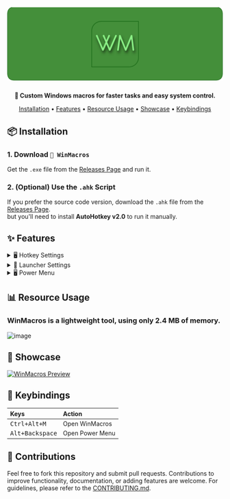 <h1 align="center">
  <a href="http://winmacros.netlify.app" target="_blank"><img src="https://github.com/fr0st-iwnl/assets/blob/main/thumbnails/WMBanner.png" alt="WinMacros" width="900"></a>
</h1>
<p align="center"><strong>🧩 Custom Windows macros for faster tasks and easy system control.</strong></p>


<p align="center">
<a href="#-installation">Installation</a> •
<a href="#-features">Features</a> •
  <a href="#-resource-usage">Resource Usage</a> •
<a href="#-showcase">Showcase</a> •
<a href="#-keybindings">Keybindings</a>
</p>

## 📦 Installation 

### 1. Download `🧩 WinMacros`
Get the `.exe` file from the [Releases Page](https://github.com/fr0st-iwnl/WinMacros/releases) and run it.

### 2. (Optional) Use the `.ahk` Script
If you prefer the source code version, download the `.ahk` file from the [Releases Page](https://github.com/fr0st-iwnl/WinMacros/releases).
<br>
but you'll need to install **AutoHotkey v2.0** to run it manually.




## ✨ Features

<details>
<summary>🖥️ Hotkey Settings</summary>

### 🧰 Applications
- 📁 **File Explorer**: Open `File Explorer` with a hotkey.
- 💻 **PowerShell**: Open `PowerShell` with a hotkey.
- 🌐 **Default Browser**: Open your default `web browser` with a hotkey.
- 🧑‍💻 **Code Editor**: Open your `code editor` **(VSCode or VSCodium)** with a hotkey.
- 🧮 **Calculator**: Open the built-in `calculator` with a hotkey.
- 🎵 **Spotify**: Open `Spotify` with a hotkey.

### 🛠️ System Tools
- 📉 **Toggle Taskbar**: Toggle the visibility of the `taskbar` with a hotkey.
- 🖼️ **Toggle Desktop Icons**: Toggle the visibility of `desktop icons` with a hotkey.

### 🔊 Sound Controls
- 🔼 **Volume Up**: Increase `system volume` with a hotkey.
- 🔽 **Volume Down**: Decrease `system volume` with a hotkey.
- 🔇 **Toggle Volume Mute**: Mute or unmute the `system volume` with a hotkey.
- 🎙️ **Toggle Microphone**: Mute or unmute the `microphone` with a hotkey.


</details>

<details>
<summary>🚀 Launcher Settings</summary>
<br>

- Lets you run your own `.exe` files like **OBS**, **Steam**, **Discord** or any other app with any keyboard shortcut you choose.

</details>

<details>
<summary>🖥️ Power Menu</summary>

- **Alt + Backspace**: Open the power menu with options to:

  - 🌙 Shutdown
  
  - 🔄 Restart
  
  - 💤 Sleep
  
  - 🔒 Log Off

</details>

## 📊 Resource Usage

### WinMacros is a lightweight tool, using only 2.4 MB of memory.



![image](https://github.com/user-attachments/assets/ddf7528d-eb35-4132-86e8-938b196fa3cb)



## 📸 Showcase

[![WinMacros Preview](https://github.com/user-attachments/assets/5d736b68-5a75-4803-aff2-70f127da456f)](https://winmacros.netlify.app/#showcase)



## 🎹 Keybindings

<div align="left">

| Keys | Action |
| :--- | :--- |
| <kbd>Ctrl+Alt+M</kbd> | Open WinMacros |
| <kbd>Alt+Backspace</kbd> | Open Power Menu |

</div>


## 🤝 Contributions 

Feel free to fork this repository and submit pull requests. Contributions to improve functionality, documentation, or adding features are welcome. For guidelines, please refer to the [CONTRIBUTING.md](https://github.com/fr0st-iwnl/WinMacros/blob/master/CONTRIBUTING.md).
